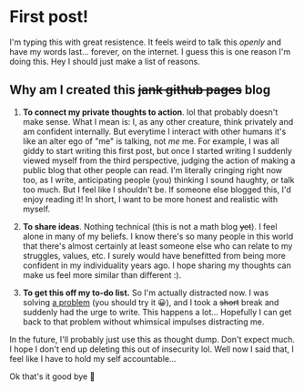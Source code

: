 # First post!

I'm typing this with great resistence. It feels weird to talk this *openly* and have my words last... forever, on the internet. I guess this is one reason I'm doing this. Hey I should just make a list of reasons. 

## Why am I created this ~~jank github pages~~ blog

1. **To connect my private thoughts to action**. lol that probably doesn't make sense. What I mean is: I, as any other creature, think privately and am confident internally. But everytime I interact with other humans it's like an alter ego of "me" is talking, not *me* me. For example, I was all giddy to start writing this first post, but once I started writing I suddenly viewed myself from the third perspective, judging the action of making a public blog that other people can read. I'm literally cringing right now too, as I write, anticipating people (you) thinking I sound haughty, or talk too much. But I feel like I shouldn't be. If someone else blogged this, I'd enjoy reading it! In short, I want to be more honest and realistic with myself.

2. **To share ideas**. Nothing technical (this is not a math blog ~~yet~~). I feel alone in many of my beliefs. I know there's so many people in this world that there's almost certainly at least someone else who can relate to my struggles, values, etc. I surely would have benefitted from being more confident in my individuality years ago. I hope sharing my thoughts can make us feel more similar than different :).

3. **To get this off my to-do list.** So I'm actually distracted now. I was solving [a problem](http://usaco.org/index.php?page=viewproblem2&cpid=1069) (you should try it 😀), and I took a ~~short~~ break and suddenly had the urge to write. This happens a lot... Hopefully I can get back to that problem without whimsical impulses distracting me.

In the future, I'll probably just use this as thought dump. Don't expect much. I hope I don't end up deleting this out of insecurity lol. Well now I said that, I feel like I have to hold my self accountable... 

Ok that's it good bye 💙

